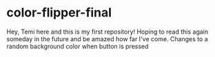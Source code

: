 # color-flipper-final
 Hey, Temi here and this is my first repository!
 Hoping to read this again someday in the future and be amazed how far I've come.
 Changes to a random background color when button is pressed
